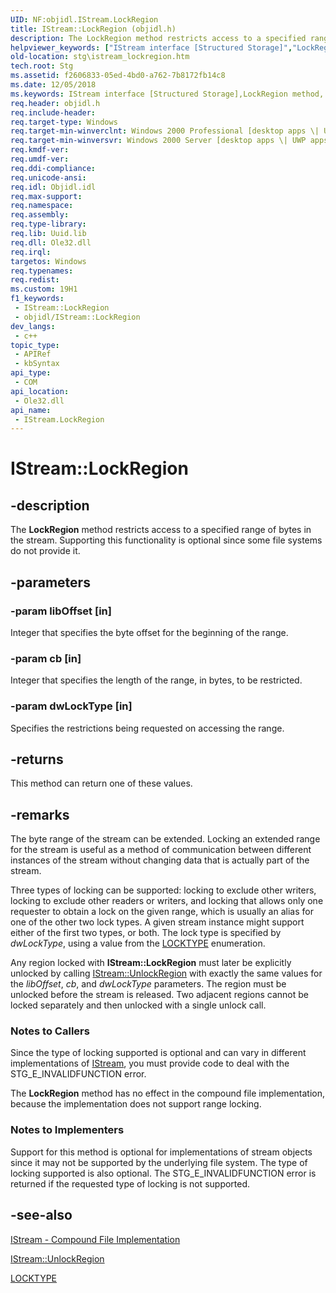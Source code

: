 ```yaml
---
UID: NF:objidl.IStream.LockRegion
title: IStream::LockRegion (objidl.h)
description: The LockRegion method restricts access to a specified range of bytes in the stream.
helpviewer_keywords: ["IStream interface [Structured Storage]","LockRegion method","IStream.LockRegion","IStream::LockRegion","LockRegion","LockRegion method [Structured Storage]","LockRegion method [Structured Storage]","IStream interface","_stg_istream_lockregion","objidl/IStream::LockRegion","stg.istream_lockregion"]
old-location: stg\istream_lockregion.htm
tech.root: Stg
ms.assetid: f2606833-05ed-4bd0-a762-7b8172fb14c8
ms.date: 12/05/2018
ms.keywords: IStream interface [Structured Storage],LockRegion method, IStream.LockRegion, IStream::LockRegion, LockRegion, LockRegion method [Structured Storage], LockRegion method [Structured Storage],IStream interface, _stg_istream_lockregion, objidl/IStream::LockRegion, stg.istream_lockregion
req.header: objidl.h
req.include-header: 
req.target-type: Windows
req.target-min-winverclnt: Windows 2000 Professional [desktop apps \| UWP apps]
req.target-min-winversvr: Windows 2000 Server [desktop apps \| UWP apps]
req.kmdf-ver: 
req.umdf-ver: 
req.ddi-compliance: 
req.unicode-ansi: 
req.idl: Objidl.idl
req.max-support: 
req.namespace: 
req.assembly: 
req.type-library: 
req.lib: Uuid.lib
req.dll: Ole32.dll
req.irql: 
targetos: Windows
req.typenames: 
req.redist: 
ms.custom: 19H1
f1_keywords:
 - IStream::LockRegion
 - objidl/IStream::LockRegion
dev_langs:
 - c++
topic_type:
 - APIRef
 - kbSyntax
api_type:
 - COM
api_location:
 - Ole32.dll
api_name:
 - IStream.LockRegion
---
```


# IStream::LockRegion


## -description

The <b>LockRegion</b> method restricts access to a specified range of bytes in the stream. Supporting this functionality is optional since some file systems do not provide it.

## -parameters

### -param libOffset [in]

Integer that specifies the byte offset for the beginning of the range.

### -param cb [in]

Integer that specifies the length of the range, in bytes, to be restricted.

### -param dwLockType [in]

Specifies the restrictions being requested on accessing the range.

## -returns

This method can return one of these values.

## -remarks

The byte range of the stream can be extended.  Locking an extended range for the stream is useful as a method of communication between different instances of the stream without changing data that is actually part of the stream.

Three types of locking can be supported: locking to exclude other writers, locking to exclude other readers or writers, and locking that allows only one requester to obtain a lock on the given range, which is usually an alias for one of the other two lock types. A given stream instance might support either of the first two types, or both. The lock type is specified by <i>dwLockType</i>, using a value from the 
<a href="https://docs.microsoft.com/windows/desktop/api/objidl/ne-objidl-locktype">LOCKTYPE</a> enumeration.

Any region locked with <b>IStream::LockRegion</b> must later be explicitly unlocked by calling 
<a href="https://docs.microsoft.com/windows/desktop/api/objidl/nf-objidl-istream-unlockregion">IStream::UnlockRegion</a> with exactly the same values for the <i>libOffset</i>, <i>cb</i>, and <i>dwLockType</i> parameters. The region must be unlocked before the stream is released. Two adjacent regions cannot be locked separately and then unlocked with a single unlock call.

<h3><a id="Notes_to_Callers"></a><a id="notes_to_callers"></a><a id="NOTES_TO_CALLERS"></a>Notes to Callers</h3>
Since the type of locking supported is optional and can vary in different implementations of 
<a href="https://docs.microsoft.com/windows/desktop/api/objidl/nn-objidl-istream">IStream</a>, you must provide code to deal with the STG_E_INVALIDFUNCTION error.

The <b>LockRegion</b> method has no effect in the compound file implementation, because the implementation does not support range locking.

<h3><a id="Notes_to_Implementers"></a><a id="notes_to_implementers"></a><a id="NOTES_TO_IMPLEMENTERS"></a>Notes to Implementers</h3>
Support for this method is optional for implementations of stream objects since it may not be supported by the underlying file system. The type of locking supported is also optional. The STG_E_INVALIDFUNCTION error is returned if the requested type of locking is not supported.

## -see-also

<a href="https://docs.microsoft.com/windows/desktop/Stg/istream-compound-file-implementation">IStream - Compound File Implementation</a>



<a href="https://docs.microsoft.com/windows/desktop/api/objidl/nf-objidl-istream-unlockregion">IStream::UnlockRegion</a>



<a href="https://docs.microsoft.com/windows/desktop/api/objidl/ne-objidl-locktype">LOCKTYPE</a>

